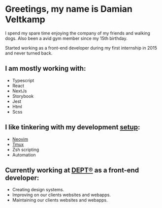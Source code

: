 # Greetings, my name is Damian Veltkamp

I spend my spare time enjoying the company of my friends and walking dogs. Also been a avid gym member since my 15th birthday.

Started working as a front-end developer during my first internship in 2015 and never turned back.

## I am mostly working with:

- Typescript
- React
- NextJs
- Storybook
- Jest
- Html
- Scss

## I like tinkering with my development [setup](https://github.com/damianveltkamp/dotfiles):

- [Neovim](https://neovim.io/)
- [Tmux](https://github.com/tmux/tmux/wiki)
- Zsh scripting
- Automation

## Currently working at [DEPT®](https://www.deptagency.com/nl-nl/) as a front-end developer:

- Creating design systems.
- Improving on our clients websites and webapps.
- Maintaining our clients websites and webapps.
